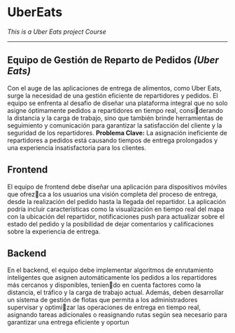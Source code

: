 # UberEats
_This is a Uber Eats project Course_
___________________________________
## Equipo de Gestión de Reparto de Pedidos *(Uber Eats)*
Con el auge de las aplicaciones de entrega de alimentos, como Uber Eats, surge la necesidad de 
una gestión eficiente de repartidores y pedidos. El equipo se enfrenta al desafio de diseñar una 
plataforma integral que no solo asigne óptimamente pedidos a repartidores en tiempo real, considerando la distancia y la carga de trabajo, sino que también brinde herramientas de seguimiento 
y comunicación para garantizar la satisfacción del cliente y la seguridad de los repartidores.
**Problema Clave:** La asignación ineficiente de repartidores a pedidos está causando tiempos de 
entrega prolongados y una experiencia insatisfactoria para los clientes.

## Frontend
El equipo de frontend debe diseñar una aplicación para dispositivos móviles que ofrezca a los usuarios una visión completa del proceso de entrega, desde la realización del pedido hasta 
la llegada del repartidor. La aplicación podría incluir características como la visualización en 
tiempo real del mapa con la ubicación del repartidor, notificaciones push para actualizar sobre el 
estado del pedido y la posibilidad de dejar comentarios y calificaciones sobre la experiencia de 
entrega.
## Backend
En el backend, el equipo debe implementar algoritmos de enrutamiento inteligentes 
que asignen automáticamente los pedidos a los repartidores más cercanos y disponibles, teniendo en cuenta factores como la distancia, el tráfico y la carga de trabajo actual. Además, deben 
desarrollar un sistema de gestión de flotas que permita a los administradores supervisar y optimizar las operaciones de entrega en tiempo real, asignando tareas adicionales o reasignando rutas 
según sea necesario para garantizar una entrega eficiente y oportun
